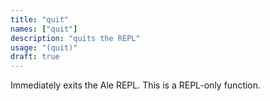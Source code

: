 ```yaml
---
title: "quit"
names: ["quit"]
description: "quits the REPL"
usage: "(quit)"
draft: true
---
```

Immediately exits the Ale REPL. This is a REPL-only function.
